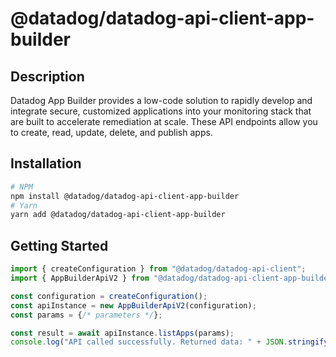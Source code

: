 # @datadog/datadog-api-client-app-builder

## Description

Datadog App Builder provides a low-code solution to rapidly develop and integrate secure, customized applications into your monitoring stack that are built to accelerate remediation at scale. These API endpoints allow you to create, read, update, delete, and publish apps.

## Installation

```sh
# NPM
npm install @datadog/datadog-api-client-app-builder
# Yarn
yarn add @datadog/datadog-api-client-app-builder
```

## Getting Started
```ts
import { createConfiguration } from "@datadog/datadog-api-client";
import { AppBuilderApiV2 } from "@datadog/datadog-api-client-app-builder";

const configuration = createConfiguration();
const apiInstance = new AppBuilderApiV2(configuration);
const params = {/* parameters */};

const result = await apiInstance.listApps(params);
console.log("API called successfully. Returned data: " + JSON.stringify(result));
```